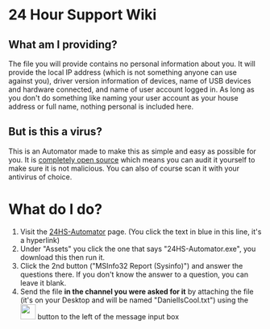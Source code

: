 # 24 Hour Support Wiki


## What am I providing?

The file you will provide contains no personal information about you. It will provide the local IP address (which is not something anyone can use against you), driver version information of devices, name of USB devices and hardware connected, and name of user account logged in. As long as you don't do something like naming your user account as your house address or full name, nothing personal is included here.

## But is this a virus?

This is an Automator made to make this as simple and easy as possible for you. It is [completely open source](https://github.com/24HourSupport/Automator) which means you can audit it yourself to make sure it is not malicious. You can also of course scan it with your antivirus of choice.


# What do I do?

1. Visit the [24HS-Automator](https://github.com/CommandMC/24HS-Automator/releases/latest) page. (You click the text in blue in this line, it's a hyperlink)
2. Under "Assets" you click the one that says "24HS-Automator.exe", you download this then run it.
3. Click the 2nd button ("MSInfo32 Report (Sysinfo)") and answer the questions there. If you don't know the answer to a question, you can leave it blank.
4. Send the file **in the channel you were asked for it** by attaching the file (it's on your Desktop and will be named "DanielIsCool.txt") using the <img src="https://user-images.githubusercontent.com/44484725/138221745-992ccdde-957a-4de6-acbb-61c324b89583.png" height=30px /> button to the left of the message input box

